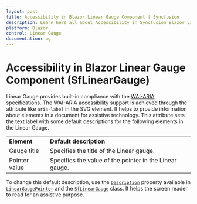 ```yaml
---
layout: post
title: Accessibility in Blazor Linear Gauge Component | Syncfusion
description: Learn here all about Accessibility in Syncfusion Blazor Linear Gauge component and more.
platform: Blazor
control: Linear Gauge
documentation: ug
---
```


# Accessibility in Blazor Linear Gauge Component (SfLinearGauge)

Linear Gauge provides built-in compliance with the [WAI-ARIA](https://www.w3.org/TR/wai-aria-practices/) specifications. The WAI-ARIA accessibility support is achieved through the attribute like `aria-label` in the SVG element. It helps to provide information about elements in a document for assistive technology. This attribute sets the text label with some default descriptions for the following elements in the Linear Gauge.
<!-- markdownlint-disable MD033 -->
<table>
<tr>
<td><b>Element</b></td>
<td><b>Default description</b></td>
</tr>
<tr>
<td>Gauge title</td>
<td>Specifies the title of the Linear gauge.</td>
</tr>
<tr>
<td>Pointer value</td>
<td>Specifies the value of the pointer in the Linear gauge.</td>
</tr>
</table>

To change this default description, use the [`Description`](https://help.syncfusion.com/cr/blazor/Syncfusion.Blazor.LinearGauge.SfLinearGauge.html#Syncfusion_Blazor_LinearGauge_SfLinearGauge_Description) property available in [`LinearGaugePointer`](https://help.syncfusion.com/cr/blazor/Syncfusion.Blazor.LinearGauge.LinearGaugePointer.html#Syncfusion_Blazor_LinearGauge_LinearGaugePointer_Description) and the [`SfLinearGauge`](https://help.syncfusion.com/cr/blazor/Syncfusion.Blazor.LinearGauge.SfLinearGauge.html#Syncfusion_Blazor_LinearGauge_SfLinearGauge_Description) class. It helps the screen reader to read for an assistive purpose.